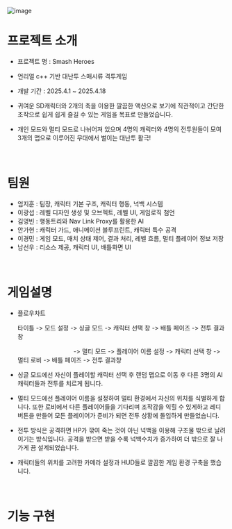 ![image](https://github.com/user-attachments/assets/e731d03a-83f6-4395-b230-2a56bef4ad0f)

# 프로젝트 소개
- 프로젝트 명 : Smash Heroes

- 언리얼 c++ 기반 대난투 스매시류 격투게임 

- 개발 기간 : 2025.4.1 ~ 2025.4.18

- 귀여운 SD캐릭터와 2개의 축을 이용한 깔끔한 액션으로 보기에 직관적이고 간단한 조작으로 쉽게 쉽게 즐길 수 있는 게임을 목표로 만들었습니다.

- 개인 모드와 멀티 모드로 나뉘어져 있으며 4명의 캐릭터와 4명의 전투원들이 모여 3개의 맵으로 이루어진 무대에서 벌이는 대난투 활극!

ㅤ


# 팀원
- 엄지훈 : 팀장, 캐릭터 기본 구조, 캐릭터 행동, 넉백 시스템
- 이광섭 : 레벨 디자인 생성 및 오브젝트, 레벨 UI, 게임로직 첨언
- 김영빈 : 행동트리와 Nav Link Proxy를 활용한 AI
- 안가현 : 캐릭터 가드, 애니메이션 블루프린트, 캐릭터 특수 공격
- 이경민 : 게임 모드, 매치 상태 제어, 결과 처리, 레벨 흐름, 멀티 플레이어 정보 저장
- 남선우 : 리소스 제공, 캐릭터 UI, 배틀화면 UI

ㅤ

# 게임설명

- 플로우차트
  
  타이틀 -> 모드 설정 -> 싱글 모드 -> 캐릭터 선택 창 -> 배틀 페이즈 -> 전투 결과창
  
  ㅤㅤㅤㅤㅤㅤㅤㅤㅤㅤ-> 멀티 모드 -> 플레이어 이름 설정 -> 캐릭터 선택 창 -> 멀티 로비 -> 배틀 페이즈 -> 전투 결과창


- 싱글 모드에선 자신이 플레이할 캐릭터 선택 후 랜덤 맵으로 이동 후 다른 3명의 AI 캐릭터들과 전투를 치르게 됩니다.

- 멀티 모드에선 플레이어 이름을 설정하여 멀티 환경에서 자신의 위치를 식별하게 합니다. 또한 로비에서 다른 플레이어들을 기다리며 조작감을 익힐 수 있게하고 레디 버튼을 만들어 모든 플레이어가 준비가 되면 전투 상황에 돌입하게 만들었습니다.

- 전투 방식은 공격하면 HP가 깎여 죽는 것이 아닌 넉백을 이용해 구조물 밖으로 날려 이기는 방식입니다. 공격을 받으면 받을 수록 넉백수치가 증가하여 더 밖으로 잘 나가게 끔 설계되었습니다.

- 캐릭터들의 위치를 고려한 카메라 설정과 HUD들로 깔끔한 게임 환경 구축을 했습니다.

ㅤ

# 기능 구현



